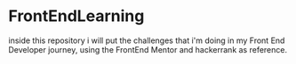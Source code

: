 # FrontEndLearning
inside this repository i will put the challenges that i'm doing in my Front End Developer journey, using the FrontEnd Mentor and hackerrank as reference.


